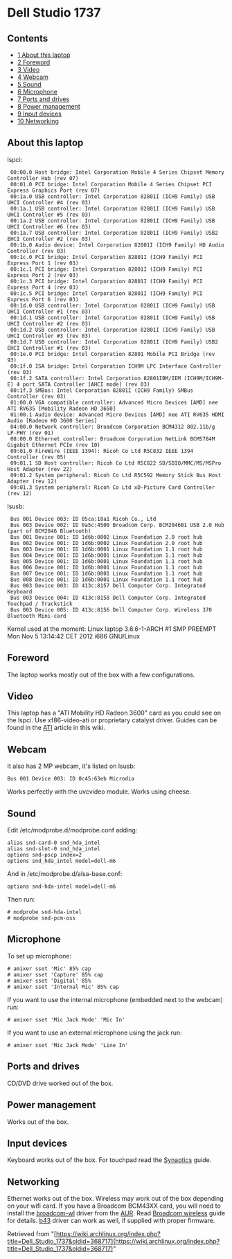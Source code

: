 # Dell Studio 1737

## Contents

*   [1 About this laptop](#About_this_laptop)
*   [2 Foreword](#Foreword)
*   [3 Video](#Video)
*   [4 Webcam](#Webcam)
*   [5 Sound](#Sound)
*   [6 Microphone](#Microphone)
*   [7 Ports and drives](#Ports_and_drives)
*   [8 Power management](#Power_management)
*   [9 Input devices](#Input_devices)
*   [10 Networking](#Networking)

## About this laptop

lspci:

```
 00:00.0 Host bridge: Intel Corporation Mobile 4 Series Chipset Memory Controller Hub (rev 07)
 00:01.0 PCI bridge: Intel Corporation Mobile 4 Series Chipset PCI Express Graphics Port (rev 07)
 00:1a.0 USB controller: Intel Corporation 82801I (ICH9 Family) USB UHCI Controller #4 (rev 03)
 00:1a.1 USB controller: Intel Corporation 82801I (ICH9 Family) USB UHCI Controller #5 (rev 03)
 00:1a.2 USB controller: Intel Corporation 82801I (ICH9 Family) USB UHCI Controller #6 (rev 03)
 00:1a.7 USB controller: Intel Corporation 82801I (ICH9 Family) USB2 EHCI Controller #2 (rev 03)
 00:1b.0 Audio device: Intel Corporation 82801I (ICH9 Family) HD Audio Controller (rev 03)
 00:1c.0 PCI bridge: Intel Corporation 82801I (ICH9 Family) PCI Express Port 1 (rev 03)
 00:1c.1 PCI bridge: Intel Corporation 82801I (ICH9 Family) PCI Express Port 2 (rev 03)
 00:1c.3 PCI bridge: Intel Corporation 82801I (ICH9 Family) PCI Express Port 4 (rev 03)
 00:1c.5 PCI bridge: Intel Corporation 82801I (ICH9 Family) PCI Express Port 6 (rev 03)
 00:1d.0 USB controller: Intel Corporation 82801I (ICH9 Family) USB UHCI Controller #1 (rev 03)
 00:1d.1 USB controller: Intel Corporation 82801I (ICH9 Family) USB UHCI Controller #2 (rev 03)
 00:1d.2 USB controller: Intel Corporation 82801I (ICH9 Family) USB UHCI Controller #3 (rev 03)
 00:1d.7 USB controller: Intel Corporation 82801I (ICH9 Family) USB2 EHCI Controller #1 (rev 03)
 00:1e.0 PCI bridge: Intel Corporation 82801 Mobile PCI Bridge (rev 93)
 00:1f.0 ISA bridge: Intel Corporation ICH9M LPC Interface Controller (rev 03)
 00:1f.2 SATA controller: Intel Corporation 82801IBM/IEM (ICH9M/ICH9M-E) 4 port SATA Controller [AHCI mode] (rev 03)
 00:1f.3 SMBus: Intel Corporation 82801I (ICH9 Family) SMBus Controller (rev 03)
 01:00.0 VGA compatible controller: Advanced Micro Devices [AMD] nee ATI RV635 [Mobility Radeon HD 3650]
 01:00.1 Audio device: Advanced Micro Devices [AMD] nee ATI RV635 HDMI Audio [Radeon HD 3600 Series]
 04:00.0 Network controller: Broadcom Corporation BCM4312 802.11b/g LP-PHY (rev 01)
 08:00.0 Ethernet controller: Broadcom Corporation NetLink BCM5784M Gigabit Ethernet PCIe (rev 10)
 09:01.0 FireWire (IEEE 1394): Ricoh Co Ltd R5C832 IEEE 1394 Controller (rev 05)
 09:01.1 SD Host controller: Ricoh Co Ltd R5C822 SD/SDIO/MMC/MS/MSPro Host Adapter (rev 22)
 09:01.2 System peripheral: Ricoh Co Ltd R5C592 Memory Stick Bus Host Adapter (rev 12)
 09:01.3 System peripheral: Ricoh Co Ltd xD-Picture Card Controller (rev 12)

```

lsusb:

```
 Bus 001 Device 003: ID 05ca:18a1 Ricoh Co., Ltd 
 Bus 003 Device 002: ID 0a5c:4500 Broadcom Corp. BCM2046B1 USB 2.0 Hub (part of BCM2046 Bluetooth)
 Bus 001 Device 001: ID 1d6b:0002 Linux Foundation 2.0 root hub
 Bus 002 Device 001: ID 1d6b:0002 Linux Foundation 2.0 root hub
 Bus 003 Device 001: ID 1d6b:0001 Linux Foundation 1.1 root hub
 Bus 004 Device 001: ID 1d6b:0001 Linux Foundation 1.1 root hub
 Bus 005 Device 001: ID 1d6b:0001 Linux Foundation 1.1 root hub
 Bus 006 Device 001: ID 1d6b:0001 Linux Foundation 1.1 root hub
 Bus 007 Device 001: ID 1d6b:0001 Linux Foundation 1.1 root hub
 Bus 008 Device 001: ID 1d6b:0001 Linux Foundation 1.1 root hub
 Bus 003 Device 003: ID 413c:8157 Dell Computer Corp. Integrated Keyboard
 Bus 003 Device 004: ID 413c:8158 Dell Computer Corp. Integrated Touchpad / Trackstick
 Bus 003 Device 005: ID 413c:8156 Dell Computer Corp. Wireless 370 Bluetooth Mini-card

```

Kernel used at the moment: Linux laptop 3.6.6-1-ARCH #1 SMP PREEMPT Mon Nov 5 13:14:42 CET 2012 i686 GNU/Linux

## Foreword

The laptop works mostly out of the box with a few configurations.

## Video

This laptop has a "ATI Mobility HD Radeon 3600" card as you could see on the lspci. Use xf86-video-ati or proprietary catalyst driver. Guides can be found in the [ATI](/index.php/ATI "ATI") article in this wiki.

## Webcam

It also has 2 MP webcam, it's listed on lsusb:

```
Bus 001 Device 003: ID 0c45:63eb Microdia 

```

Works perfectly with the uvcvideo module. Works using cheese.

## Sound

Edit /etc/modprobe.d/modprobe.conf adding:

```
alias snd-card-0 snd_hda_intel
alias snd-slot-0 snd_hda_intel
options snd-pscp index=2
options snd_hda_intel model=dell-m6

```

And in /etc/modprobe.d/alsa-base.conf:

```
options snd-hda-intel model=dell-m6

```

Then run:

```
# modprobe snd-hda-intel
# modprobe snd-pcm-oss

```

## Microphone

To set up microphone:

```
# amixer sset 'Mic' 85% cap
# amixer sset 'Capture' 85% cap
# amixer sset 'Digital' 85%
# amixer sset 'Internal Mic' 85% cap

```

If you want to use the internal microphone (embedded next to the webcam) run:

```
# amixer sset 'Mic Jack Mode' 'Mic In'

```

If you want to use an external microphone using the jack run:

```
# amixer sset 'Mic Jack Mode' 'Line In'

```

## Ports and drives

CD/DVD drive worked out of the box.

## Power management

Works out of the box.

## Input devices

Keyboard works out of the box. For touchpad read the [Synaptics](/index.php/Synaptics "Synaptics") guide.

## Networking

Ethernet works out of the box. Wireless may work out of the box depending on your wifi card. If you have a Broadcom BCM43XX card, you will need to install the [broadcom-wl](https://aur.archlinux.org/packages/broadcom-wl/) driver from the [AUR](/index.php/AUR "AUR"). Read [Broadcom wireless](/index.php/Broadcom_wireless "Broadcom wireless") guide for details. [b43](/index.php/Broadcom_wireless#b43.2Fb43legacy "Broadcom wireless") driver can work as well, if supplied with proper firmware.

Retrieved from "[https://wiki.archlinux.org/index.php?title=Dell_Studio_1737&oldid=368717](https://wiki.archlinux.org/index.php?title=Dell_Studio_1737&oldid=368717)"